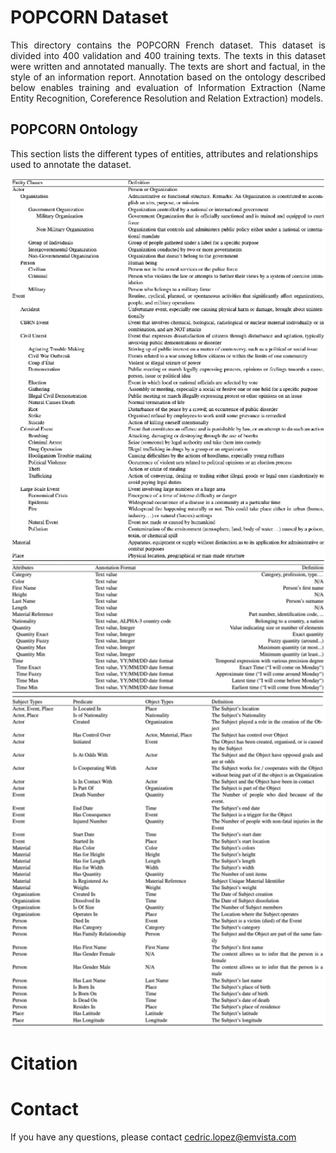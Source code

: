 # POPCORN Dataset

<p align="justify"> This directory contains the POPCORN French dataset. This dataset is divided into 400 validation and 400 training texts. The texts in this dataset were written and annotated manually. The texts are short and factual, in the style of an information report. Annotation based on the ontology described below enables training and evaluation of Information Extraction (Name Entity Recognition, Coreference Resolution and Relation Extraction) models. </p>

## POPCORN Ontology
This section lists the different types of entities, attributes and relationships used to annotate the dataset.

<img width="1000px" src="images/popcorn_entities.png" alt="image_name png" />

<img width="1000px" src="images/popcorn_attributes.png" alt="image_name png" />

<img width="1000px" src="images/popcorn_relations.png" alt="image_name png" />

# Citation

# Contact
If you have any questions, please contact cedric.lopez@emvista.com

